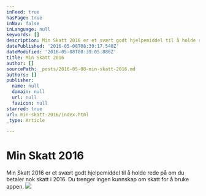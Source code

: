 ```yaml
---
inFeed: true
hasPage: true
inNav: false
inLanguage: null
keywords: []
description: Min Skatt 2016 er et svært godt hjelpemiddel til å holde rede på om du betaler nok skatt i 2016. Du trenger ingen kunnskap om skatt for å bruke appen.
datePublished: '2016-05-08T08:39:17.540Z'
dateModified: '2016-05-08T08:39:05.886Z'
title: Min Skatt 2016
author: []
sourcePath: _posts/2016-05-08-min-skatt-2016.md
authors: []
publisher:
  name: null
  domain: null
  url: null
  favicon: null
starred: true
url: min-skatt-2016/index.html
_type: Article

---
```

# Min Skatt 2016

Min Skatt 2016 er et svært godt hjelpemiddel til å holde rede på om du betaler nok skatt i 2016\. Du trenger ingen kunnskap om skatt for å bruke appen.
![](https://the-grid-user-content.s3-us-west-2.amazonaws.com/363d9130-628a-47c9-84dd-048f6142793e.jpg)
